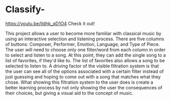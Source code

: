 # Classify-
https://youtu.be/Ildhk_qD1O4 Check it out!  

This project allows a user to become more familiar with classical music by using an interactive selection and listening process. There are five columns of buttons: Composer, Performer, Emotion, Language, and Type of Piece. The user will need to choose only one filter/word from each column in order to select and listen to a song. At this point, they can add the single song to a list of favorites, if they'd like to. The list of favorites also allows a song to be selected to listen to. A driving factor of the visible filtration system is that the user can see all of the options associated with a certain filter instead of just guessing and hoping to come out with a song that matches what they chose. What showing this filtration system to the user does is create a better learning process by not only showing the user the consequences of their choices, but giving a visual aid to the concept of music.
